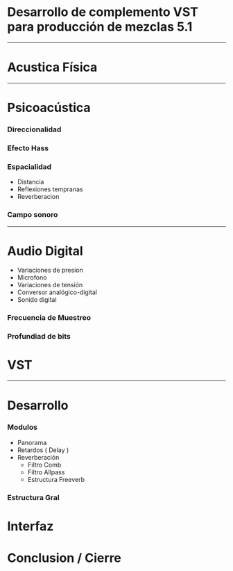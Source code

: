 # Desarrollo de complemento VST para producción de mezclas 5.1

----------------------------

# Acustica Física

----------------------------


# Psicoacústica

### Direccionalidad
### Efecto Hass

### Espacialidad
* Distancia
* Reflexiones tempranas
* Reverberacion

### Campo sonoro

----------------------------

# Audio Digital

* Variaciones de presion
* Microfono
* Variaciones de tensión
* Conversor analógico-digital
* Sonido digital

### Frecuencia de Muestreo

### Profundiad de bits

# VST

----------------------------

# Desarrollo

### Modulos
* Panorama
* Retardos ( Delay )
* Reverberación
  * Filtro Comb
  * Filtro Allpass
  * Estructura Freeverb

### Estructura Gral

# Interfaz

# Conclusion / Cierre
